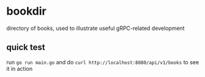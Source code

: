 # bookdir

directory of books, used to illustrate useful gRPC-related development

## quick test
run `go run main.go` and do `curl http://localhost:8080/api/v1/books` to see it in action
